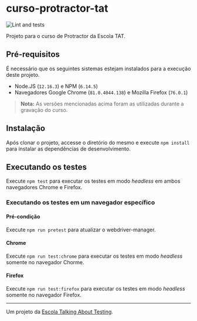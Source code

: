 # curso-protractor-tat

![Lint and tests](https://github.com/wlsf82/curso-protractor-tat/workflows/Lint%20and%20tests/badge.svg)

Projeto para o curso de Protractor da Escola TAT.

## Pré-requisitos

É necessário que os seguintes sistemas estejam instalados para a execução deste projeto.

- Node.JS (`12.16.3`) e NPM (`6.14.5`)
- Navegadores Google Chrome (`81.0.4044.138`) e Mozilla Firefox (`76.0.1`)

> **Nota:** As versões mencionadas acima foram as utilizadas durante a gravação do curso.

## Instalação

Após clonar o projeto, accesse o diretório do mesmo e execute `npm install` para instalar as dependências de desenvolvimento.

## Executando os testes

Execute `npm test` para executar os testes em modo _headless_ em ambos navegadores Chrome e Firefox.

### Executando os testes em um navegador específico

#### Pré-condição

Execute `npm run pretest` para atualizar o webdriver-manager.

#### Chrome

Execute `npm run test:chrome` para executar os testes em modo _headless_ somente no navegador Chorme.

#### Firefox

Execute `npm run test:firefox` para executar os testes em modo _headless_ somente no navegador Firefox.

___

Um projeto da [Escola Talking About Testing](https://talkingabouttesting.coursify.me).
